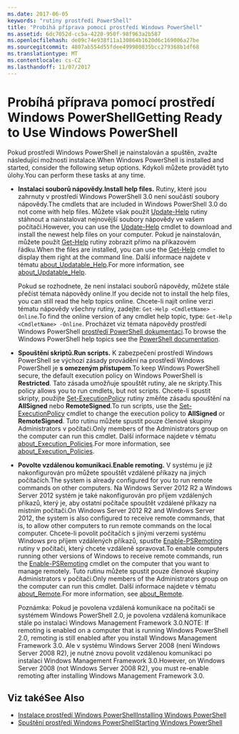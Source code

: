 ```yaml
---
ms.date: 2017-06-05
keywords: "rutiny prostředí PowerShell"
title: "Probíhá příprava pomocí prostředí Windows PowerShell"
ms.assetid: 6dc7052d-cc5a-4220-950f-98f963a2b587
ms.openlocfilehash: de09c74e938f11a130864b1620d6c169006a27be
ms.sourcegitcommit: 4807ab554d55fdee499980835bcc279368b1df68
ms.translationtype: MT
ms.contentlocale: cs-CZ
ms.lasthandoff: 11/07/2017
---
```

# <a name="getting-ready-to-use-windows-powershell"></a><span data-ttu-id="094d1-103">Probíhá příprava pomocí prostředí Windows PowerShell</span><span class="sxs-lookup"><span data-stu-id="094d1-103">Getting Ready to Use Windows PowerShell</span></span>
<span data-ttu-id="094d1-104">Pokud prostředí Windows PowerShell je nainstalován a spuštěn, zvažte následující možnosti instalace.</span><span class="sxs-lookup"><span data-stu-id="094d1-104">When Windows PowerShell is installed and started, consider the following setup options.</span></span> <span data-ttu-id="094d1-105">Kdykoli můžete provádět tyto úlohy.</span><span class="sxs-lookup"><span data-stu-id="094d1-105">You can perform these tasks at any time.</span></span>

- <span data-ttu-id="094d1-106">**Instalaci souborů nápovědy.**</span><span class="sxs-lookup"><span data-stu-id="094d1-106">**Install help files.**</span></span> <span data-ttu-id="094d1-107">Rutiny, které jsou zahrnuty v prostředí Windows PowerShell 3.0 není součástí soubory nápovědy.</span><span class="sxs-lookup"><span data-stu-id="094d1-107">The cmdlets that are included in Windows PowerShell 3.0 do not come with help files.</span></span> <span data-ttu-id="094d1-108">Můžete však použít [Update-Help](/powershell/module/microsoft.powershell.core/update-help) rutiny stáhnout a nainstalovat nejnovější soubory nápovědy ve vašem počítači.</span><span class="sxs-lookup"><span data-stu-id="094d1-108">However, you can use the [Update-Help](/powershell/module/microsoft.powershell.core/update-help) cmdlet to download and install the newest help files on your computer.</span></span> <span data-ttu-id="094d1-109">Pokud je nainstalován, můžete použít [Get-Help](/powershell/module/microsoft.powershell.core/get-help) rutiny zobrazit přímo na příkazovém řádku.</span><span class="sxs-lookup"><span data-stu-id="094d1-109">When the files are installed, you can use the [Get-Help](/powershell/module/microsoft.powershell.core/get-help) cmdlet to display them right at the command line.</span></span> <span data-ttu-id="094d1-110">Další informace najdete v tématu [about_Updatable_Help](/powershell/module/microsoft.powershell.core/about/about_execution_policies).</span><span class="sxs-lookup"><span data-stu-id="094d1-110">For more information, see [about_Updatable_Help](/powershell/module/microsoft.powershell.core/about/about_execution_policies).</span></span>

    <span data-ttu-id="094d1-111">Pokud se rozhodnete, že není instalaci souborů nápovědy, můžete stále přečíst témata nápovědy online.</span><span class="sxs-lookup"><span data-stu-id="094d1-111">If you decide not to install the help files, you can still read the help topics online.</span></span> <span data-ttu-id="094d1-112">Chcete-li najít online verzi tématu nápovědy všechny rutiny, zadejte: `Get-Help <CmdletName> -Online`.</span><span class="sxs-lookup"><span data-stu-id="094d1-112">To find the online version of any cmdlet help topic, type: `Get-Help <CmdletName> -Online`.</span></span> <span data-ttu-id="094d1-113">Procházet viz témata nápovědy prostředí Windows PowerShell [prostředí PowerShell dokumentaci](/powershell/scripting).</span><span class="sxs-lookup"><span data-stu-id="094d1-113">To browse the Windows PowerShell help topics see the [PowerShell documentation](/powershell/scripting).</span></span>

- <span data-ttu-id="094d1-114">**Spouštění skriptů.**</span><span class="sxs-lookup"><span data-stu-id="094d1-114">**Run scripts.**</span></span> <span data-ttu-id="094d1-115">K zabezpečení prostředí Windows PowerShell se výchozí zásady provádění na prostředí Windows PowerShell je **s omezeným přístupem**.</span><span class="sxs-lookup"><span data-stu-id="094d1-115">To keep Windows PowerShell secure, the default execution policy on Windows PowerShell is **Restricted**.</span></span> <span data-ttu-id="094d1-116">Tato zásada umožňuje spouštět rutiny, ale ne skripty.</span><span class="sxs-lookup"><span data-stu-id="094d1-116">This policy allows you to run cmdlets, but not scripts.</span></span> <span data-ttu-id="094d1-117">Chcete-li spustit skripty, použijte [Set-ExecutionPolicy](/powershell/module/microsoft.powershell.security/set-executionpolicy) rutiny změňte zásadu spouštění na **AllSigned** nebo **RemoteSigned**.</span><span class="sxs-lookup"><span data-stu-id="094d1-117">To run scripts, use the [Set-ExecutionPolicy](/powershell/module/microsoft.powershell.security/set-executionpolicy) cmdlet to change the execution policy to **AllSigned** or **RemoteSigned**.</span></span> <span data-ttu-id="094d1-118">Tuto rutinu můžete spustit pouze členové skupiny Administrators v počítači.</span><span class="sxs-lookup"><span data-stu-id="094d1-118">Only members of the Administrators group on the computer can run this cmdlet.</span></span> <span data-ttu-id="094d1-119">Další informace najdete v tématu [about_Execution_Policies](/powershell/module/microsoft.powershell.core/about/about_execution_policies).</span><span class="sxs-lookup"><span data-stu-id="094d1-119">For more information, see [about_Execution_Policies](/powershell/module/microsoft.powershell.core/about/about_execution_policies).</span></span>

- <span data-ttu-id="094d1-120">**Povolte vzdálenou komunikaci.**</span><span class="sxs-lookup"><span data-stu-id="094d1-120">**Enable remoting.**</span></span> <span data-ttu-id="094d1-121">V systému je již nakonfigurován pro můžete spouštět vzdálené příkazy na jiných počítačích.</span><span class="sxs-lookup"><span data-stu-id="094d1-121">The system is already configured for you to run remote commands on other computers.</span></span> <span data-ttu-id="094d1-122">Na Windows Server 2012 R2 a Windows Server 2012 systém je také nakonfigurován pro příjem vzdálených příkazů, který je, aby ostatní počítače spouštět vzdálené příkazy na místním počítači.</span><span class="sxs-lookup"><span data-stu-id="094d1-122">On Windows Server 2012 R2 and Windows Server 2012, the system is also configured to receive remote commands, that is, to allow other computers to run remote commands on the local computer.</span></span> <span data-ttu-id="094d1-123">Chcete-li povolit počítačích s jinými verzemi systému Windows pro příjem vzdálených příkazů, spusťte [Enable-PSRemoting](/powershell/module/microsoft.powershell.core/enable-psremoting) rutiny v počítači, který chcete vzdáleně spravovat.</span><span class="sxs-lookup"><span data-stu-id="094d1-123">To enable computers running other versions of Windows to receive remote commands, run the [Enable-PSRemoting](/powershell/module/microsoft.powershell.core/enable-psremoting) cmdlet on the computer that you want to manage remotely.</span></span> <span data-ttu-id="094d1-124">Tuto rutinu můžete spustit pouze členové skupiny Administrators v počítači.</span><span class="sxs-lookup"><span data-stu-id="094d1-124">Only members of the Administrators group on the computer can run this cmdlet.</span></span> <span data-ttu-id="094d1-125">Další informace najdete v tématu [about_Remote](/powershell/module/microsoft.powershell.core/about/about_remote).</span><span class="sxs-lookup"><span data-stu-id="094d1-125">For more information, see [about_Remote](/powershell/module/microsoft.powershell.core/about/about_remote).</span></span>

    <span data-ttu-id="094d1-126">Poznámka: Pokud je povolena vzdálená komunikace na počítači se systémem Windows PowerShell 2.0, je povolena vzdálená komunikace stále po instalaci Windows Management Framework 3.0.</span><span class="sxs-lookup"><span data-stu-id="094d1-126">NOTE: If remoting is enabled on a computer that is running Windows PowerShell 2.0, remoting is still enabled after you install Windows Management Framework 3.0.</span></span> <span data-ttu-id="094d1-127">Ale v systému Windows Server 2008 (není Windows Server 2008 R2), je nutné znovu povolit vzdálenou komunikaci po instalaci Windows Management Framework 3.0.</span><span class="sxs-lookup"><span data-stu-id="094d1-127">However, on Windows Server 2008 (not Windows Server 2008 R2), you must re-enable remoting after installing Windows Management Framework 3.0.</span></span>

## <a name="see-also"></a><span data-ttu-id="094d1-128">Viz také</span><span class="sxs-lookup"><span data-stu-id="094d1-128">See Also</span></span>
- [<span data-ttu-id="094d1-129">Instalace prostředí Windows PowerShell</span><span class="sxs-lookup"><span data-stu-id="094d1-129">Installing Windows PowerShell</span></span>](../setup/Installing-Windows-PowerShell.md)
- [<span data-ttu-id="094d1-130">Spuštění prostředí Windows PowerShell</span><span class="sxs-lookup"><span data-stu-id="094d1-130">Starting Windows PowerShell</span></span>](/powershell/scripting/setup/starting-windows-powershell)

